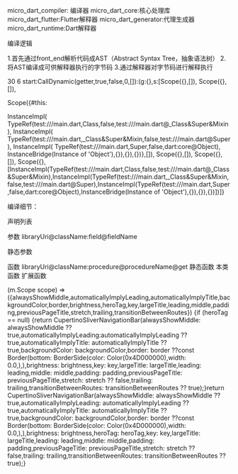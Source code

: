 micro_dart_compiler: 编译器
micro_dart_core:核心处理库
micro_dart_flutter:Flutter解释器
micro_dart_generator:代理生成器
micro_dart_runtime:Dart解释器


编译逻辑

1.首先通过front_end解析代码成AST（Abstract Syntax Tree，抽象语法树）
2.将AST编译成可供解释器执行的字节码
3.通过解释器对字节码进行解释执行


30 6 start:CallDynamic(getter,true,false,0,[]):(g:{},s:[Scope({},[]), Scope({},[]), 



Scope({#this: 

InstanceImpl(
        TypeRef(test:///main.dart,Class,false,test:///main.dart@_Class&Super&Mixin),
        InstanceImpl(
            TypeRef(test:///main.dart,_Class&Super&Mixin,false,test:///main.dart@Super),
            InstanceImpl(
                TypeRef(test:///main.dart,Super,false,dart:core@Object),
                InstanceBridge(Instance of 'Object'),{}),{}),{})},[]), Scope({},[]), Scope({},[]), Scope({},[InstanceImpl(TypeRef(test:///main.dart,Class,false,test:///main.dart@_Class&Super&Mixin),InstanceImpl(TypeRef(test:///main.dart,_Class&Super&Mixin,false,test:///main.dart@Super),InstanceImpl(TypeRef(test:///main.dart,Super,false,dart:core@Object),InstanceBridge(Instance of 'Object'),{}),{}),{})])]}








编译细节：


声明列表


参数 libraryUri@className:field@fieldName

静态参数


函数 libraryUri@className:procedure@procedureName@get
静态函数
本类函数
扩展函数






(m.Scope scope) => ({alwaysShowMiddle,automaticallyImplyLeading,automaticallyImplyTitle,backgroundColor,border,brightness,heroTag,key,largeTitle,leading,middle,padding,previousPageTitle,stretch,trailing,transitionBetweenRoutes}) {if (heroTag == null) {return CupertinoSliverNavigationBar(alwaysShowMiddle: alwaysShowMiddle ?? true,automaticallyImplyLeading:automaticallyImplyLeading ?? true,automaticallyImplyTitle: automaticallyImplyTitle ?? true,backgroundColor: backgroundColor,border: border ??const Border(bottom: BorderSide(color: Color(0x4D000000),width: 0.0,),),brightness: brightness,key: key,largeTitle: largeTitle,leading: leading,middle: middle,padding: padding,previousPageTitle: previousPageTitle,stretch: stretch ?? false,trailing: trailing,transitionBetweenRoutes: transitionBetweenRoutes ?? true);}return CupertinoSliverNavigationBar(alwaysShowMiddle: alwaysShowMiddle ?? true,automaticallyImplyLeading: automaticallyImplyLeading ?? true,automaticallyImplyTitle: automaticallyImplyTitle ?? true,backgroundColor: backgroundColor,border: border ??const Border(bottom: BorderSide(color: Color(0x4D000000),width: 0.0,),),brightness: brightness,heroTag: heroTag,key: key,largeTitle: largeTitle,leading: leading,middle: middle,padding: padding,previousPageTitle: previousPageTitle,stretch: stretch ?? false,trailing: trailing,transitionBetweenRoutes: transitionBetweenRoutes ?? true);}
